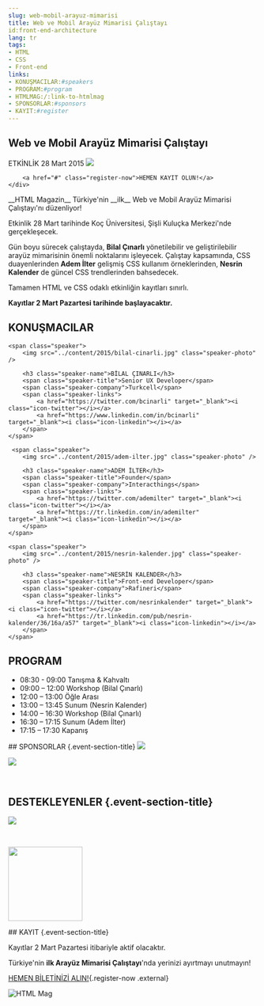 ```yaml
---
slug: web-mobil-arayuz-mimarisi
title: Web ve Mobil Arayüz Mimarisi Çalıştayı
id:front-end-architecture
lang: tr
tags:
- HTML
- CSS
- Front-end
links:
- KONUŞMACILAR:#speakers
- PROGRAM:#program
- HTMLMAG:/:link-to-htmlmag
- SPONSORLAR:#sponsors
- KAYIT:#register
---
```

<section class="event-spot">
    <div class="event-spot-content">
        <h2 class="event-spot-title">Web ve Mobil Arayüz Mimarisi Çalıştayı</h2>
        <span class="event-separate">ETKİNLİK</span>
        <span class="event-date">28 Mart 2015</span>
        <img src="../content/2015/koc-inkubasyon.png" />
        
        <a href="#" class="register-now">HEMEN KAYIT OLUN!</a>
    </div>
</section>

<section class="event-description" markdown=1>
__HTML Magazin__ Türkiye'nin __ilk__ Web ve Mobil Arayüz Mimarisi Çalıştayı'nı düzenliyor!

Etkinlik 28 Mart tarihinde Koç Üniversitesi, Şişli Kuluçka Merkezi'nde gerçekleşecek.

Gün boyu sürecek çalıştayda, __Bilal Çınarlı__ yönetilebilir ve geliştirilebilir arayüz mimarisinin önemli noktalarını işleyecek. Çalıştay kapsamında, CSS duayenlerinden __Adem İlter__ gelişmiş CSS kullanım örneklerinden, __Nesrin Kalender__ de güncel CSS trendlerinden bahsedecek.

Tamamen HTML ve CSS odaklı etkinliğin kayıtları sınırlı. 

__Kayıtlar 2 Mart Pazartesi tarihinde başlayacaktır.__
</section>

<section id="speakers" class="event-speakers">
    <h2 class="event-section-title">KONUŞMACILAR</h2>
    
    <span class="speaker">
        <img src="../content/2015/bilal-cinarli.jpg" class="speaker-photo" />
        
        <h3 class="speaker-name">BİLAL ÇINARLI</h3>
        <span class="speaker-title">Senior UX Developer</span>
        <span class="speaker-company">Turkcell</span>
        <span class="speaker-links">
            <a href="https://twitter.com/bcinarli" target="_blank"><i class="icon-twitter"></i></a>
            <a href="https://www.linkedin.com/in/bcinarli" target="_blank"><i class="icon-linkedin"></i></a>
        </span>
    </span>

     <span class="speaker">
        <img src="../content/2015/adem-ilter.jpg" class="speaker-photo" />
        
        <h3 class="speaker-name">ADEM İLTER</h3>
        <span class="speaker-title">Founder</span>
        <span class="speaker-company">Interacthings</span>
        <span class="speaker-links">
            <a href="https://twitter.com/ademilter" target="_blank"><i class="icon-twitter"></i></a>
            <a href="https://tr.linkedin.com/in/ademilter" target="_blank"><i class="icon-linkedin"></i></a>
        </span>
    </span>
    
    <span class="speaker">
        <img src="../content/2015/nesrin-kalender.jpg" class="speaker-photo" />
        
        <h3 class="speaker-name">NESRİN KALENDER</h3>
        <span class="speaker-title">Front-end Developer</span>
        <span class="speaker-company">Rafineri</span>
        <span class="speaker-links">
            <a href="https://twitter.com/nesrinkalender" target="_blank"><i class="icon-twitter"></i></a>
            <a href="https://tr.linkedin.com/pub/nesrin-kalender/36/16a/a57" target="_blank"><i class="icon-linkedin"></i></a>
        </span>
    </span>
</section>

<section id="program" class="event-program">
    <h2 class="event-section-title">PROGRAM</h2>
    <ul class="program-list">
       <li>08:30 - 09:00  Tanışma & Kahvaltı </li>
       <li>09:00 – 12:00  Workshop (Bilal Çınarlı)</li>
       <li>12:00 – 13:00  Öğle Arası </li>
       <li>13:00 – 13:45  Sunum (Nesrin Kalender)</li>
       <li>14:00 – 16:30  Workshop (Bilal Çınarlı)</li>
       <li>16:30 – 17:15  Sunum (Adem İlter)</li>
       <li>17:15 – 17:30  Kapanış  </li>
    </ul>
</section>

<section id="sponsors" class="event-sponsors" markdown=1>
## SPONSORLAR {.event-section-title}
<a href="http://hokkaweb.com/" target="_blank" class="external"><img src="../content/2015/sponsors/hokka-logo.png" style="max-height: 70px" /></a>

<br />

<a href="http://www.iconpm.com/" target="_blank" class="external"><img src="../content/2015/sponsors/icon-logo.png" style="max-height: 60px" /></a>
    
<p>&nbsp;</p>
    
## DESTEKLEYENLER {.event-section-title}
<a href="http://incubation.ku.edu.tr/tr/" target="_blank" class="external"><img src="../content/2015/sponsors/koc-logo.png" style="max-height: 100px" /></a>

<br />

<a href="http://mobilistanbul.com/" target="_blank" class="external"><img src="../content/2015/sponsors/mobil-istanbul-logo.png" width="150" /></a>
</section>

<section id="register" class="event-registration" markdown=1>
## KAYIT {.event-section-title}

Kayıtlar 2 Mart Pazartesi itibariyle aktif olacaktır.

Türkiye'nin __ilk Arayüz Mimarisi Çalıştayı__'nda yerinizi ayırtmayı unutmayın!


[HEMEN BİLETİNİZİ ALIN!](#){.register-now .external}

![HTML Mag][logo-alt]
</section>

[logo-alt]: ../content/2015/footer-htmlmag-logo.png